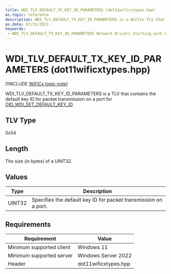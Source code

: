 ```yaml
---
title: WDI_TLV_DEFAULT_TX_KEY_ID_PARAMETERS (dot11wificxtypes.hpp)
ms.topic: reference
description: WDI_TLV_DEFAULT_TX_KEY_ID_PARAMETERS is a WiFiCx TLV that contains the default key ID for packet transmission on a port for OID_WDI_SET_DEFAULT_KEY_ID.
ms.date: 07/31/2021
keywords:
 - WDI_TLV_DEFAULT_TX_KEY_ID_PARAMETERS Network Drivers Starting with Windows Vista
---
```


# WDI\_TLV\_DEFAULT\_TX\_KEY\_ID\_PARAMETERS (dot11wificxtypes.hpp)

[!INCLUDE [WiFiCx topic note](../includes/wificx-version-warning.md)]


WDI\_TLV\_DEFAULT\_TX\_KEY\_ID\_PARAMETERS is a TLV that contains the default key ID for packet transmission on a port for [OID\_WDI\_SET\_DEFAULT\_KEY\_ID](./oid-wdi-set-default-key-id.md).

## TLV Type


0x54

## Length


The size (in bytes) of a UINT32.

## Values


| Type   | Description                                                     |
|--------|-----------------------------------------------------------------|
| UINT32 | Specifies the default key ID for packet transmission on a port. |

 

## Requirements

|Requirement|Value|
|--- |--- |
|Minimum supported client|Windows 11|
|Minimum supported server|Windows Server 2022|
|Header|dot11wificxtypes.hpp|

 

